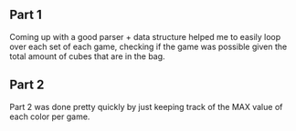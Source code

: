 ## Part 1

Coming up with a good parser + data structure helped me to easily loop over each set of each game, checking if the game was possible given the total amount of cubes that are in the bag.

## Part 2

Part 2 was done pretty quickly by just keeping track of the MAX value of each color per game.

